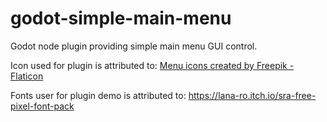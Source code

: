# godot-simple-main-menu
Godot node plugin providing simple main menu GUI control.

Icon used for plugin is attributed to:
<a href="https://www.flaticon.com/free-icons/menu" title="menu icons">Menu icons created by Freepik - Flaticon</a>

Fonts user for plugin demo is attributed to:
https://lana-ro.itch.io/sra-free-pixel-font-pack
